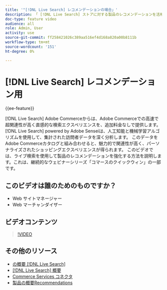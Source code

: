 ```yaml
---
title: '"[!DNL Live Search] レコメンデーションの場合」'
description: 「 [!DNL Live Search] ストアに対する製品のレコメンデーションを活用し、非常に魅力的で関連性の高い、パーソナライズされたショッピングエクスペリエンスを生み出すために」
doc-type: feature video
audience: all
role: Admin, User
activity: use
source-git-commit: ff258421026c389aa516ef4d168a820a00b8111b
workflow-type: tm+mt
source-wordcount: '151'
ht-degree: 0%

---
```


# [!DNL Live Search] レコメンデーション用

{{ee-feature}}

[!DNL Live Search] Adobe Commerceからは、Adobe Commerceでの高速で超関連性が高く直感的な検索エクスペリエンスを、追加料金なしで提供します。 [!DNL Live Search] powered by Adobe Senseiは、人工知能と機械学習アルゴリズムを使用して、集計された訪問者データを深く分析します。 このデータをAdobe Commerceカタログと組み合わせると、魅力的で関連性が高く、パーソナライズされたショッピングエクスペリエンスが得られます。 このビデオでは、ライブ検索を使用して製品のレコメンデーションを強化する方法を説明します。これは、継続的なウェビナーシリーズ「コマースのクイックウィン」の一部です。

## このビデオは誰のためのものですか？

- Web サイトマネージャー
- Web マーチャンダイザー

## ビデオコンテンツ

>[!VIDEO](https://video.tv.adobe.com/v/3412586?quality=12&learn=on)


## その他のリソース

- [の概要 [!DNL Live Search]](https://experienceleague.adobe.com/docs/commerce-learn/tutorials/marketing/live-search.html)
- [[!DNL Live Search] 概要](https://experienceleague.adobe.com/docs/commerce-merchant-services/live-search/overview.html)
- [Commerce Services コネクタ](https://experienceleague.adobe.com/docs/commerce-merchant-services/user-guides/integration-services/saas.html)
- [製品の概要Recommendations](https://experienceleague.adobe.com/docs/commerce-merchant-services/product-recommendations/overview.html)
